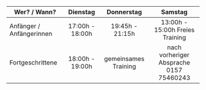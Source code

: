 | Wer? / Wann?             |     Dienstag    |      Donnerstag      |                 Samstag                 |
|--------------------------|:---------------:|:--------------------:|:---------------------------------------:|
| Anfänger / Anfängerinnen | 17:00h - 18:00h |    19:45h - 21:15h   |     13:00h - 15:00h Freies Training     |
| Fortgeschrittene         | 18:00h - 19:00h | gemeinsames Training | nach vorheriger Absprache 0157 75460243 |